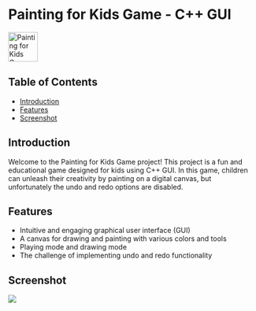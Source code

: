 # Painting for Kids Game - C++ GUI

<img src="https://drscdn.500px.org/photo/1078604867/q%3D50_h%3D450_of%3D1/v2?sig=4070d8980e76fc434d1c415d4500c0acf08db57bd77c4f565c0d2de0f3ae219d" alt="Painting for Kids Game" width="60" height="60">


## Table of Contents

- [Introduction](#introduction)
- [Features](#features)
- [Screenshot](#screenshot)

## Introduction

Welcome to the Painting for Kids Game project! This project is a fun and educational game designed for kids using C++ GUI. In this game, children can unleash their creativity by painting on a digital canvas, but unfortunately the undo and redo options are disabled.

## Features

- Intuitive and engaging graphical user interface (GUI)
- A canvas for drawing and painting with various colors and tools
- Playing mode and drawing mode
- The challenge of implementing undo and redo functionality

## Screenshot
![](https://drscdn.500px.org/photo/1078605572/q%3D50_h%3D450_of%3D1/v2?sig=ddc07ab18969970758a855b4b3196378476d21a3f6d1623d4fe0d279bd54aa2f)



